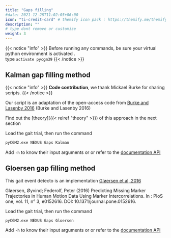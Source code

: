 ```yaml
---
title: "Gaps filling"
#date: 2021-12-28T11:02:05+06:00
icon: "ti-credit-card" # themify icon pack : https://themify.me/themify-icons
description: ""
# type dont remove or customize
weight: 3
---
```



{{< notice "info" >}}
Before running any commands, be sure your virtual python environment is activated . 
</br>
type `activate pycgm39`
{{< /notice >}}


## Kalman gap filling method

{{< notice "info" >}}
**Code contribution**, we thank Mickael Burke for sharing scripts.
{{< /notice >}}

Our script is an adaptation of the open-access code from [Burke and Lasenby 2016](https://www.sciencedirect.com/science/article/pii/S0021929016304766?via%3Dihub) (Burke and Lasenby 2016)   

Find out  the [theory]({{< relref "theory" >}}) of this approach in the next section


Load the gait trial, then run the command

  ```bash
  pyCGM2.exe NEXUS Gaps Kalman
  ```

Add ` -h ` to know their input arguments or or refer to the [documentation API](https://pycgm2.github.io/pyCGM2/Apps/nexus.html#Kalman) 




## Gloersen gap filling method


This gait event detecto is an implementation [Gløersen et al, 2016](https://journals.plos.org/plosone/article?id=10.1371/journal.pone.0152616)

Gløersen, Øyvind; Federolf, Peter (2016) Predicting Missing Marker Trajectories in Human Motion Data Using Marker Intercorrelations. In : PloS one, vol. 11, n° 3, e0152616. DOI: 10.1371/journal.pone.0152616.


Load the gait trial, then run the command

  ```bash
  pyCGM2.exe NEXUS Gaps Gloersen
  ```

Add ` -h ` to know their input arguments or or refer to the [documentation API](https://pycgm2.github.io/pyCGM2/Apps/nexus.html#Gloersen) 


